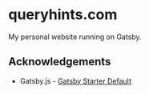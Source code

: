# queryhints.com

My personal website running on Gatsby.

## Acknowledgements

- Gatsby.js - [Gatsby Starter Default](https://github.com/gatsbyjs/gatsby-starter-default)
